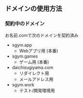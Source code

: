 ## ドメインの使用方法

### 契約中のドメイン

お名前.comで次のドメインを契約済み

- sgym.app 
    - Webアプリ用 (本番)
- sgym.games
    - ゲーム用  (本番)
- daichisugiyama.com
    - リダイレクト用
    - メールアドレス用
- sgym.work
    - テスト/開発環境用 



